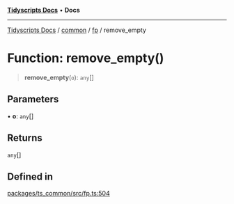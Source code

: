 [**Tidyscripts Docs**](../../../../../README.md) • **Docs**

***

[Tidyscripts Docs](../../../../../globals.md) / [common](../../../README.md) / [fp](../README.md) / remove\_empty

# Function: remove\_empty()

> **remove\_empty**(`o`): `any`[]

## Parameters

• **o**: `any`[]

## Returns

`any`[]

## Defined in

[packages/ts\_common/src/fp.ts:504](https://github.com/sheunaluko/tidyscripts/blob/master/packages/ts_common/src/fp.ts#L504)
